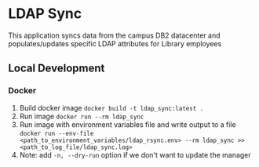 # LDAP Sync

This application syncs data from the campus DB2 datacenter and populates/updates
specific LDAP attributes for Library employees

## Local Development

### Docker
1. Build docker image `docker build -t ldap_sync:latest .`
1. Run image `docker run --rm ldap_sync`
1. Run image with environment variables file and write output to a file `docker run --env-file <path_to_environment_variables/ldap_rsync.env> --rm ldap_sync >> <path_to_log_file/ldap_sync.log>`
1. Note: add `-n, --dry-run` option if we don't want to update the manager
